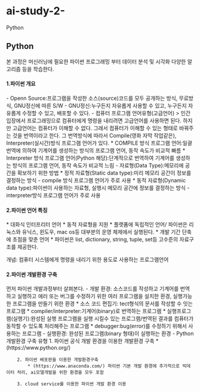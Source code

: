 # ai-study-2-
Python

<H2>Python</H2>
본 과정은 머신러닝에 필요한 파이썬 프로그래밍 부터 데이터 분석 및 시각화 다양한 알고리즘 등을 학습한다.

<h4>1.파이썬 개요</h4>
  - Openn Source:프로그램을 작성한 소스(source)코드를 모두 공개하는 방식, 무료방식, GNU정신에 따른 S/W   
  - GNU정신:누구든지 자유롭게 사용할 수 있고, 누구든지 자유롭게 수정할 수 있고, 배포할 수 있다.   
  - 컴퓨터 프로그램 언어유형(고급언어)
 > 인간입장에서 프로그래밍으로 컴퓨터에게 명령을 내리려면 고급언어를 사용하면 된다. 하지만 고급언어는 컴퓨터가 이해할 수 없다. 그래서 컴퓨터가 이해할 수 있는 형태로 바꿔주는 것을 번역이라고 한다. 그 번역방식에 따라서 Compile(영화 자막 작업같은), Interpreter(실시간)방식 프로그램 언어가 있다.
    * COMPILE 방식 프로그램 언어:일괄 번역에 의하여 기계어를 생성하는 방식의 프로그램 언어, 동작 속도가 비교적 빠름   
    * Interpreter 방식 프로그램 언어(Python 해당):단계적으로 번역하여 기계어를 생성하는 방식의 프로그램 언어, 동작 속도가 비교적 느림   
  - 자료형(Data Type):메모리에 공간을 확보하기 위한 방법   
    * 정적 자료형(Static data type):미리 메모리 공간이 정보를 결정하는 방식 - compile 방식 프로그램 언어가 주로 사용   
    * 동적 자료형(Dynamic data type):파이썬이 사용하는 자료형, 실행시 메모리 공간에 정보를 결정하는 방식 - interpreter방식 프로그램 언어가 주로 사용
    
 <h4>2.파이썬 언어 특징</h4>
 * 대화식 인터프리터 언어   
 * 동적 자료형을 지원   
 * 플랫폼에 독립적인 언어/ 파이썬은 리눅스와 유닉스, 윈도우, mac os등 대부분의 운영 체제에서 실행된다.   
 * 개발 기간 단축에 초점을 맞춘 언어   
 * 파이썬은 list, dictionary, string, tuple, set등 고수준의 자료구조를 제공한다.   

 개념: 컴퓨터 시스템에게 명령을 내리기 위한 용도로 사용하는 프로그램언어

<h4>2.파이썬 개발환경 구축</h4>
먼저 파이썬 개발과정부터 살펴본다.
   - 개발 환경: 소스코드를 작성하고 기계어를 번역하고 실행하고 에러 또는 버그를 수정하기 위한 여러 프로그램을 설치한 환경, 실행가능한 프로그램을 만들기 위한 환경   
       * 소스 코드 편집기: tect형식의 문서를 작성할 수 잇는 프로그램   
       * compiler/interpreter:기계어(binary)로 번역하는 프로그램   
       * 실행프로그램(실행기):완성된 실행 프로그램을 실행 시킬수 있는 프로그램/번역된 결과를 컴퓨터가 동작할 수 있도록 처리해주는 프로그램   
       * debugger:bug(error)를 수정하기 위해서 사용하는 프로그램
   - 실행환경: 완성된 프로그램(binary 형태)이 실행하는 환경   
   - Python 개발환경 구축 유형   
        1. 파이썬 공식 개발 환경을 이용한 개발환경 구축   
            * (https://www.python.org/)
            
        2. 파이썬 배포판을 이용한 개발환경구축   
            * (https://www.anaconda.com/) 파이썬 기본 개발 환경에 추가적으로 빅데이터 처리, ai모델개발을 위한 환경을 모두 포함

        3. cloud service를 이용한 파이썬 개발 환경 이용
